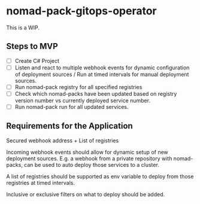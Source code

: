 # nomad-pack-gitops-operator

This is a WIP.

## Steps to MVP

- [ ] Create C# Project
- [ ] Listen and react to multiple webhook events for dynamic configuration of deployment sources / Run at timed intervals for manual deployment sources.
- [ ] Run nomad-pack registry for all specified registries
- [ ] Check which nomad-packs have been updated based on registry version number vs currently deployed service number.
- [ ] Run nomad-pack run for all updated services. 

## Requirements for the Application

Secured webhook address + List of registries

Incoming webhook events should allow for dynamic setup of new deployment sources. E.g. a webhook from a private repository with nomad-packs, can be used to auto deploy those services to a cluster.

A list of registries should be supported as env variable to deploy from those registries at timed intervals.

Inclusive or exclusive filters on what to deploy should be added.

